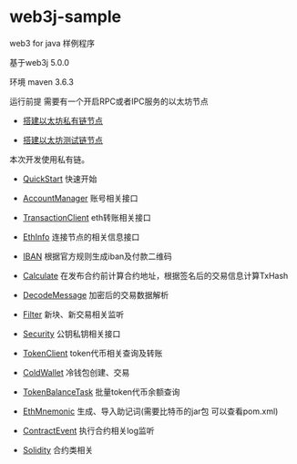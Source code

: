 # web3j-sample
web3 for java 样例程序

基于web3j 5.0.0

环境 maven  3.6.3


运行前提 需要有一个开启RPC或者IPC服务的以太坊节点

*  [搭建以太坊私有链节点](https://lansheng228.github.io/posts/6d8a95bf/)

*  [搭建以太坊测试链节点](https://lansheng228.github.io/posts/fad837cb/)

本次开发使用私有链。

- [QuickStart](https://github.com/lansheng228/web3j-sample/blob/master/src/main/java/com/github/lansheng228/QuickStart.java) 快速开始
- [AccountManager](https://github.com/lansheng228/web3j-sample/blob/master/src/main/java/com/github/lansheng228/AccountManager.java) 账号相关接口
- [TransactionClient](https://github.com/lansheng228/web3j-sample/blob/master/src/main/java/com/github/lansheng228/TransactionClient.java) eth转账相关接口
- [EthInfo](https://github.com/lansheng228/web3j-sample/blob/master/src/main/java/com/github/lansheng228/EthInfo.java) 连接节点的相关信息接口
- [IBAN](https://github.com/lansheng228/web3j-sample/blob/master/src/main/java/com/github/lansheng228/IBAN.java) 根据官方规则生成iban及付款二维码
- [Calculate](https://github.com/lansheng228/web3j-sample/blob/master/src/main/java/com/github/lansheng228/Calculate.java) 在发布合约前计算合约地址，根据签名后的交易信息计算TxHash
- [DecodeMessage](https://github.com/lansheng228/web3j-sample/blob/master/src/main/java/com/github/lansheng228/DecodeMessage.java) 加密后的交易数据解析
- [Filter](https://github.com/lansheng228/web3j-sample/blob/master/src/main/java/com/github/lansheng228/Filter.java) 新块、新交易相关监听
- [Security](https://github.com/lansheng228/web3j-sample/blob/master/src/main/java/com/github/lansheng228/Security.java) 公钥私钥相关接口



- [TokenClient](https://github.com/lansheng228/web3j-sample/blob/master/src/main/java/com/github/lansheng228/TokenClient.java) token代币相关查询及转账
- [ColdWallet](https://github.com/lansheng228/web3j-sample/blob/master/src/main/java/com/github/lansheng228/ColdWallet.java) 冷钱包创建、交易
- [TokenBalanceTask](https://github.com/lansheng228/web3j-sample/blob/master/src/main/java/com/github/lansheng228/TokenBalanceTask.java) 批量token代币余额查询
- [EthMnemonic](https://github.com/lansheng228/web3j-sample/blob/master/src/main/java/com/github/lansheng228/EthMnemonic.java) 生成、导入助记词(需要比特币的jar包 可以查看pom.xml)
- [ContractEvent](https://github.com/lansheng228/web3j-sample/blob/master/src/main/java/com/github/lansheng228/ContractEvent.java) 执行合约相关log监听
- [Solidity](https://github.com/lansheng228/web3j-sample/tree/master/src/main/java/com/github/lansheng228/sol) 合约类相关

